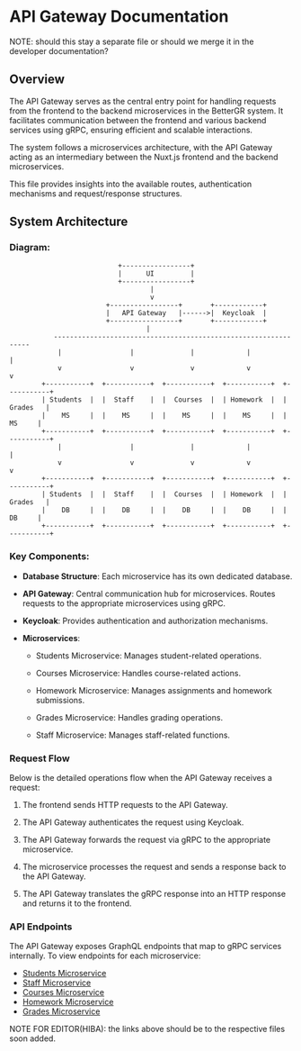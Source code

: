 # API Gateway Documentation
NOTE: should this stay a separate file or should we merge it in the developer documentation?
## Overview

The API Gateway serves as the central entry point for handling requests from the frontend to the backend microservices in the BetterGR system. It facilitates communication between the frontend and various backend services using gRPC, ensuring efficient and scalable interactions.


The system follows a microservices architecture, with the API Gateway acting as an intermediary between the Nuxt.js frontend and the backend microservices.

This file provides insights into the available routes, authentication mechanisms and request/response structures.

## System Architecture

### **Diagram**:




                               +-----------------+
                               |      UI         |
                               +-----------------+
                                       |
                                       v
                            +-----------------+       +------------+
                            |   API Gateway   |------>|  Keycloak  |
                            +-----------------+       +------------+
                                      |
               ----------------------------------------------------------------
                |                 |              |             |             |
                v                 v              v             v             v
            +-----------+  +-----------+  +-----------+  +-----------+  +-----------+
            | Students  |  |  Staff    |  |  Courses  |  | Homework  |  |  Grades   |
            |    MS     |  |    MS     |  |    MS     |  |    MS     |  |    MS     |
            +-----------+  +-----------+  +-----------+  +-----------+  +-----------+
                |                 |              |             |             |
                v                 v              v             v             v
            +-----------+  +-----------+  +-----------+  +-----------+  +-----------+
            | Students  |  |  Staff    |  |  Courses  |  | Homework  |  |  Grades   |
            |    DB     |  |    DB     |  |    DB     |  |    DB     |  |    DB     |
            +-----------+  +-----------+  +-----------+  +-----------+  +-----------+


### **Key Components:**

- **Database Structure**: Each microservice has its own dedicated database.

- **API Gateway**: Central communication hub for microservices. Routes requests to the appropriate microservices using gRPC.
- **Keycloak**: Provides authentication and authorization mechanisms.

- **Microservices**:

    - Students Microservice: Manages student-related operations.

    - Courses Microservice: Handles course-related actions.

    - Homework Microservice: Manages assignments and homework submissions.

    - Grades Microservice: Handles grading operations.

    - Staff Microservice: Manages staff-related functions.



### Request Flow
Below is the detailed operations flow when the API Gateway receives a request:
1. The frontend sends HTTP requests to the API Gateway.
2. The API Gateway authenticates the request using Keycloak.

3. The API Gateway forwards the request via gRPC to the appropriate microservice.

4. The microservice processes the request and sends a response back to the API Gateway.

5. The API Gateway translates the gRPC response into an HTTP response and returns it to the frontend.

### API Endpoints

The API Gateway exposes GraphQL endpoints that map to gRPC services internally. 
To view endpoints for each microservice:
- [Students Microservice](students_microservice_doc.md)
- [Staff Microservice](staff_microservice_doc.md)
- [Courses Microservice](courses_microservice_doc.md)
- [Homework Microservice](homework_microservice_doc.md)
- [Grades Microservice](grades_microservice_doc.md)

NOTE FOR EDITOR(HIBA): the links above should be to the respective files soon added.






